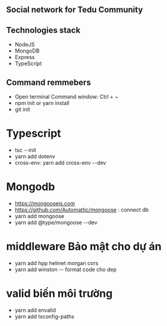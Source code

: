 ## Social network for Tedu Community

## Technologies stack

- NodeJS
- MongoDB
- Express
- TypeScript

## Command remmebers

- Open terminal Command window: Ctrl + ~
- npm init or yarn install
- git init

# Typescript

- tsc --init
- yarn add dotenv
- cross-env: yarn add cross-env --dev

# Mongodb

- https://mongoosejs.com
- https://github.com/Automattic/mongoose : connect db
- yarn add mongoose
- yarn add @type/mongoose --dev

# middleware Bảo mật cho dự án

- yarn add hpp helmet morgan cors
- yarn add winston -- format code cho dep

# valid biến môi trường

- yarn add envalid
- yarn add tsconfig-paths
